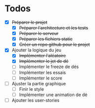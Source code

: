 # Todos
- [X] ~~Préparer le projet~~
    - [X] ~~Préparer l'architecture et les tests~~
    - [X] ~~Préparer le serveur~~
    - [X] ~~Préparer les fichiers static~~
    - [X] ~~Créer un repo github pour le projet~~
- [X] Ajouter la logique du jeu
    - [X] ~~Implémenter l'aléatoire~~
    - [X] ~~Implémenter le jet de dé~~
    - [ ] Implémenter le freeze de dés
    - [ ] Implémenter les essais
    - [ ] Implémenter le score
- [ ] Ajuster la partie graphique
    - [ ] Finir le style
    - [ ] Implémenter une animation de dé
- [ ] Ajouter les user-stories